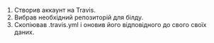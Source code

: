 1. Створив аккаунт на Travis.
2. Вибрав необхідний репозиторій для білду.
3. Скопіював .travis.yml і оновив його відповідного до свого своїх даних.
